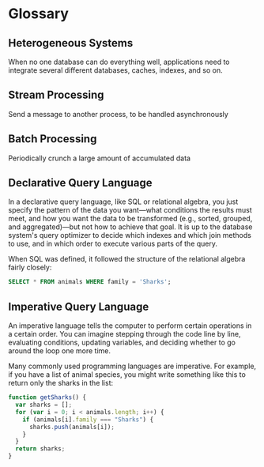 # Glossary

## Heterogeneous Systems

When no one database can do everything well, applications need to integrate several different databases, caches, indexes, and so on.

## Stream Processing

Send a message to another process, to be handled asynchronously

## Batch Processing

Periodically crunch a large amount of accumulated data

## Declarative Query Language

In a declarative query language, like SQL or relational algebra, you just specify the pattern of the data you want—what conditions the results must meet, and how you want the data to be transformed (e.g., sorted, grouped, and aggregated)—but not how to achieve that goal. It is up to the database system's query optimizer to decide which indexes and which join methods to use, and in which order to execute various parts of the query.

When SQL was defined, it followed the structure of the relational algebra fairly closely:

```sql
SELECT * FROM animals WHERE family = 'Sharks';
```

## Imperative Query Language

An imperative language tells the computer to perform certain operations in a certain order. You can imagine stepping through the code line by line, evaluating conditions, updating variables, and deciding whether to go around the loop one more time.

Many commonly used programming languages are imperative. For example, if you have a list of animal species, you might write something like this to return only the sharks in the list:

```javascript
function getSharks() {
  var sharks = [];
  for (var i = 0; i < animals.length; i++) {
    if (animals[i].family === "Sharks") {
      sharks.push(animals[i]);
    }
  }
  return sharks;
}
```
